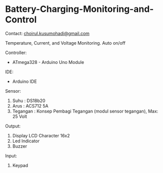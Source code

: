 # Battery-Charging-Monitoring-and-Control
Contact: choirul.kusumohadi@gmail.com

Temperature, Current, and Voltage Monitoring. Auto on/off

Controller:
- ATmega328 - Arduino Uno Module

IDE:
- Arduino IDE

Sensor:
1. Suhu     : DS18b20
2. Arus     : ACS712 5A
3. Tegangan : Konsep Pembagi Tegangan (modul sensor tegangan), Max: 25 Volt

Output:
1. Display LCD Character 16x2
2. Led Indicator
3. Buzzer

Input:
1. Keypad 


